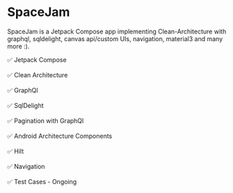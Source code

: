 # SpaceJam
SpaceJam is a Jetpack Compose app implementing Clean-Architecture with graphql, sqldelight, canvas api/custom UIs, navigation, material3 and many more :).

 :white_check_mark: Jetpack Compose  <br />  <br />
 :white_check_mark: Clean Architecture  <br /> <br />
 :white_check_mark: GraphQl  <br /> <br />
 :white_check_mark: SqlDelight <br /> <br />
 :white_check_mark: Pagination with GraphQl  <br /> <br />
 :white_check_mark: Android Architecture Components  <br /> <br />
 :white_check_mark: Hilt <br /> <br />
 :white_check_mark: Navigation  <br /> <br />
 :white_check_mark: Test Cases - Ongoing  <br /> <br />

